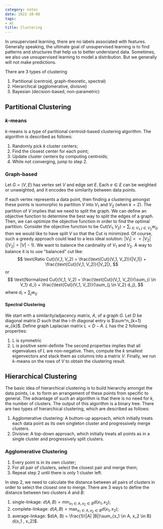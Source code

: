 ```yaml
---
category: notes
date: 2022-10-08
tags:
- ml
title: Clustering
---
```


In unsupervised learning, there are no labels associated with features. Generally speaking, the ultimate goal of unsupervised learning is to find patterns and structures that help us to better understand data. Sometimes, we also use unsupervised learning to model a distribution. But we generally will not make predictions.

There are 3 types of clustering
1. Partitional (centroid, graph-theoretic, spectral)
1. Hierarchical (agglomerative, divisive)
2. Bayesian (decision-based, non-parametric)

## Partitional Clustering

### $k$-means

$k$-means is a type of partitional centroid-based clustering algorithm. The algorithm is described as follows:
1. Randomly pick $k$ cluster centers;
2. Find the closest center for each point;
3. Update cluster centers by computing centroids;
4. While not converging, jump to step 2.

### Graph-based

Let $G = (V, E)$ has vertex set $V$ and edge set $E$. Each $e \in E$ can be weighted or unweighted, and it encodes the similarity between data points. 

If each vertex represents a data point, then finding a clustering amongst these points is isomorphic to partition $V$ into $V_1$ and $V_2$ (when $k = 2$). The partition of $V$ implies that we need to split the graph. We can define an objective function to determine the best way to split the edges of a graph. Then, we can optimize the objective function in order to find the optimal partition. Consider the objective function to be $\text{Cut}(V_1, V_2) = \sum_{i \in V_1, j \in V_2} w_{ij}$, then we would like to have split $V$ so that the $\text{Cut}$ is minimized. Of course, such a greedy approach could lead to a less ideal solution: $|V_1| << |V_2| (|V_2| = |V| - 1)$. We want to balance the cardinality of $V_1$ and $V_2$. A way to balance it is to use "balanced" cut like:
$$
\text{Ratio Cut}(V_1, V_2) = \frac{\text{Cut}(V_1, V_2)}{|V_1|} + \frac{\text{Cut}(V_1, V_2)}{|V_2|},
$$
or
$$
\text{Normalized Cut}(V_1, V_2) = \frac{\text{Cut}(V_1, V_2)}{\sum_{i \in V_1} d_i} + \frac{\text{Cut}(V_1, V_2)}{\sum_{j \in V_2} d_j},
$$
where $d_i = \sum_j w_{ij}$.

#### Spectral Clustering

We start with a similarity/adjacency matrix, $A$, of a graph $G$. Let $D$ be diagonal matrix $D$ such that the i-$th$ diagonal entry is $\sum^n_{k=1} w_{ik}$. Define graph Laplacian matrix $L = D - A$. $L$ has the 2 following properties:
1. L is symmetric
2. L is positive semi-definite
The second properties implies that all eigenvalues of $L$ are non-negative. Then, compute the $k$ smallest eigenvectors and stack them as columns into a matrix $V$. Finally, we run $k$-means on the rows of $V$ to obtain the clustering result.


## Hierarchical Clustering

The basic idea of hierarchical clustering is to build hierarchy amongst the data points, i.e. to form an arrangement of these points from specific to general. The advantage of such an algorithm is that there is no need for $k$, the number of clusters. The output of this algorithm is a binary tree. There are two types of hierarchical clustering, which are described as follows:
1. Agglomerative clustering: A buttom-up approach, which initially treats each data point as its own singleton cluster and progressively merge clusters.
2. Divisive: A top-down approach, which initially treats all points as in a single cluster and progressively split clusters.

### Agglomerative Clustering

1. Every point is in its own cluster;
2. For all pair of clusters, select the closest pair and merge them;
3. Repeat step 2 until there is only 1 cluster left.

In step 2, we need to calculate the distance between all pairs of clusters in order to select the closest one to merge. There are 3 ways to define the distance between two clusters $A$ and $B$:
1. single-linkage: $d(A, B) = \min_{x_1 \in A, x_2 \in B} d(x_1, x_2)$;
2. complete-linkage: $d(A, B) = \max_{x_1 \in A, x_2 \in B} d(x_1, x_2)$;
3. average-linkage: $d(A, B) = \frac{1}{|A| |B|}\sum_{x_1 \in A, x_2 \in B} d(x_1 , x_2)$.
